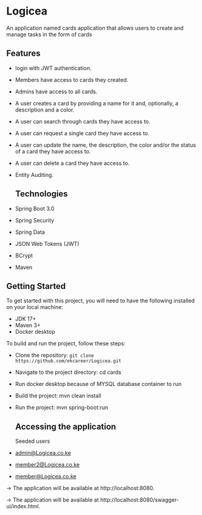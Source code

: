 # Logicea

An application named cards application that allows users to create and manage tasks in the form of cards

## Features

- login with JWT authentication.
- Members have access to cards they created.
- Admins have access to all cards.
- A user creates a card by providing a name for it and, optionally, a description and a color.
- A user can search through cards they have access to.
- A user can request a single card they have access to.
- A user can update the name, the description, the color and/or the status of a card they have access to.
- A user can delete a card they have access to.
- Entity Auditing.

  ## Technologies

- Spring Boot 3.0
- Spring Security
- Spring Data
- JSON Web Tokens (JWT)
- BCrypt
- Maven

## Getting Started

To get started with this project, you will need to have the following installed on your local machine:

- JDK 17+
- Maven 3+
- Docker desktop

To build and run the project, follow these steps:

- Clone the repository: `git clone https://github.com/ekcareer/Logicea.git`
- Navigate to the project directory: cd cards
- Run docker desktop because of MYSQL database container to run
- Build the project: mvn clean install
- Run the project: mvn spring-boot:run

  ## Accessing the application

  Seeded users

- admin@Logicea.co.ke
- member2@Logicea.co.ke
- member@Logicea.co.ke

-> The application will be available at http://localhost:8080.

-> The application will be available at http://localhost:8080/swagger-ui/index.html.
